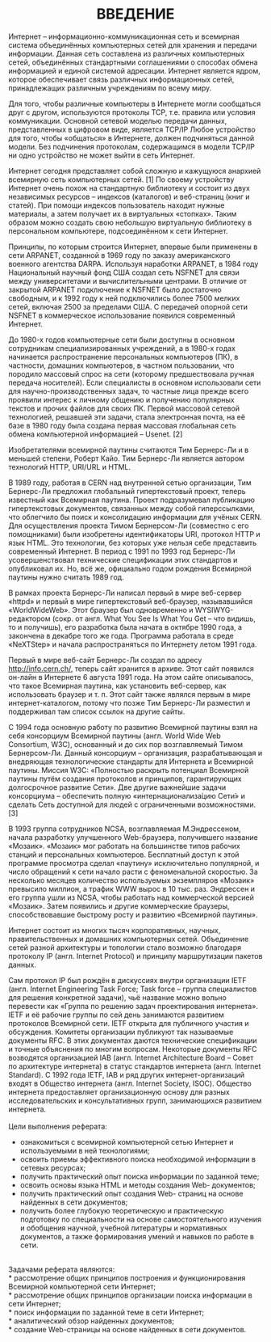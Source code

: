 <h1 align="center">ВВЕДЕНИЕ</h1>
Интернет – информационно-коммуникационная сеть и всемирная система объединённых компьютерных сетей для хранения и передачи информации. Данная сеть составлена из различных компьютерных сетей, объединённых стандартными соглашениями о способах обмена информацией и единой системой адресации. Интернет является ядром, которое обеспечивает связь различных информационных сетей, принадлежащих различным учреждениям по всему миру. <br>

Для того, чтобы различные компьютеры в Интернете могли сообщаться друг с другом, используются протоколы TCP, т.е. правила или условия коммуникации. Основной сетевой моделью передачи данных, представленных в цифровом виде, является TCP/IP Любое устройство для того, чтобы «общаться» в Интернете, должен подчиняться данной модели. Без подчинения протоколам, содержащимся в модели TCP/IP ни одно устройство не может выйти в сеть Интернет.<br>

Интернет сегодня представляет собой сложную и кажущуюся анархией всемирную сеть компьютерных сетей. [1] По своему устройству Интернет очень похож на стандартную библиотеку и состоит из двух независимых ресурсов – индексов (каталогов) и веб-страниц (книг и статей). При помощи индексов пользователь находит нужные материалы, а затем получает их в виртуальных «стопках». Таким образом можно создать свою небольшую виртуальную библиотеку в персональном компьютере, подсоединённом к сети Интернет.<br>

Принципы, по которым строится Интернет, впервые были применены в сети ARPANET, созданной в 1969 году по заказу американского военного агентства DARPA. Используя наработки ARPANET, в 1984 году Национальный научный фонд США создал сеть NSFNET для связи между университетами и вычислительными центрами. В отличие от закрытой ARPANET подключение к NSFNET было достаточно свободным, и к 1992 году к ней подключились более 7500 мелких сетей, включая 2500 за пределами США. С передачей опорной сети NSFNET в коммерческое использование появился современный Интернет.<br>

До 1980-х годов компьютерные сети были доступны в основном сотрудникам специализированных учреждений, а в 1980-х годах начинается распространение персональных компьютеров (ПК), в частности, домашних компьютеров, в частном пользовании, что породило массовый спрос на сети (которому предшествовала ручная передача носителей). Если специалисты в основном использовали сети для научно-производственных задач, то частные лица прежде всего проявили интерес к личному общению и получению популярных текстов и прочих файлов для своих ПК. Первой массовой сетевой технологией, решавшей эти задачи, стала электронная почта, на её базе в 1980 году была создана первая массовая глобальная сеть обмена компьютерной информацией – Usenet. [2]<br>

Изобретателями всемирной паутины считаются Тим Бернерс-Ли и в меньшей степени, Роберт Кайо. Тим Бернерс-Ли является автором технологий HTTP, URI/URL и HTML.<br>

В 1989 году, работая в CERN над внутренней сетью организации, Тим Бернерс-Ли предложил глобальный гипертекстовый проект, теперь известный как Всемирная паутина. Проект подразумевал публикацию гипертекстовых документов, связанных между собой гиперссылками, что облегчило бы поиск и консолидацию информации для учёных CERN. Для осуществления проекта Тимом Бернерсом-Ли (совместно с его помощниками) были изобретены идентификаторы URI, протокол HTTP и язык HTML. Это технологии, без которых уже нельзя себе представить современный Интернет. В период с 1991 по 1993 год Бернерс-Ли усовершенствовал технические спецификации этих стандартов и опубликовал их. Но, всё же, официально годом рождения Всемирной паутины нужно считать 1989 год.<br>

В рамках проекта Бернерс-Ли написал первый в мире веб-сервер «httpd» и первый в мире гипертекстовый веб-браузер, называвшийся «WorldWideWeb». Этот браузер был одновременно и WYSIWYG-редактором (сокр. от англ. What You See Is What You Get – что видишь, то и получишь), его разработка была начата в октябре 1990 года, а закончена в декабре того же года. Программа работала в среде «NeXTStep» и начала распространяться по Интернету летом 1991 года.<br>

Первый в мире веб-сайт Бернерс-Ли создал по адресу http://info.cern.ch/, теперь сайт хранится в архиве. Этот сайт появился он-лайн в Интернете 6 августа 1991 года. На этом сайте описывалось, что такое Всемирная паутина, как установить веб-сервер, как использовать браузер и т. п. Этот сайт также являлся первым в мире интернет-каталогом, потому что позже Тим Бернерс-Ли разместил и поддерживал там список ссылок на другие сайты.<br>

С 1994 года основную работу по развитию Всемирной паутины взял на себя консорциум Всемирной паутины (англ. World Wide Web Consortium, W3C), основанный и до сих пор возглавляемый Тимом Бернерсом-Ли. Данный консорциум – организация, разрабатывающая и внедряющая технологические стандарты для Интернета и Всемирной паутины. Миссия W3C: «Полностью раскрыть потенциал Всемирной паутины путём создания протоколов и принципов, гарантирующих долгосрочное развитие Сети». Две другие важнейшие задачи консорциума – обеспечить полную «интернационализа́цию Сети́» и сделать Сеть доступной для людей с ограниченными возможностями.[3]<br>

В 1993 группа сотрудников NCSA, возглавляемая М.Эндрессеном, начала разработку улучшенного Web-браузера, получившего название «Мозаик». «Мозаик» мог работать на большинстве типов рабочих станций и персональных компьютеров. Бесплатный доступ к этой программе просмотра сделал «паутину» исключительно популярной, и число обращений к сети начало расти с феноменальной скоростью. За несколько месяцев количество используемых экземпляров «Мозаик» превысило миллион, а трафик WWW вырос в 10 тыс. раз. Эндрессен и его группа ушли из NCSA, чтобы работать над коммерческой версией «Мозаик». Затем появились и другие коммерческие браузеры, способствовавшие быстрому росту и развитию «Всемирной паутины».<br>

Интернет состоит из многих тысяч корпоративных, научных, правительственных и домашних компьютерных сетей. Объединение сетей разной архитектуры и топологии стало возможно благодаря протоколу IP (англ. Internet Protocol) и принципу маршрутизации пакетов данных.<br>

Сам протокол IP был рождён в дискуссиях внутри организации IETF (англ. Internet Engineering Task Force; Task force – группа специалистов для решения конкретной задачи), чьё название можно вольно перевести как «Группа по решению задач проектирования интернета». IETF и её рабочие группы по сей день занимаются развитием протоколов Всемирной сети. IETF открыта для публичного участия и обсуждения. Комитеты организации публикуют так называемые документы RFC. В этих документах даются технические спецификации и точные объяснения по многим вопросам. Некоторые документы RFC возводятся организацией IAB (англ. Internet Architecture Board – Совет по архитектуре интернета) в статус стандартов интернета (англ. Internet Standard). С 1992 года IETF, IAB и ряд других интернет-организаций входят в Общество интернета (англ. Internet Society, ISOC). Общество интернета предоставляет организационную основу для разных исследовательских и консультативных групп, занимающихся развитием интернета.<br>
<br>
Цели выполнения реферата:<br>
* ознакомиться с всемирной компьютерной сетью Интернет и используемыми в ней технологиями;<br>
* освоить приемы эффективного поиска необходимой информации в сетевых ресурсах;<br>
* получить практический опыт поиска информации по заданной теме;<br>
* освоить основы языка HTML и методы создания Web- документов;<br>
* получить практический опыт создания Web- страниц на основе найденных в сети документов;<br>
* получить более глубокую теоретическую и практическую подготовку по специальности на основе самостоятельного изучения и обобщения научной, учебной литературы и нормативных документов, а также формирования умений и навыков по работе в сети.<br>
<br>
Задачами реферата являются:<br>
* рассмотрение общих принципов построения и функционирования Всемирной компьютерной сети Интернет;<br>
* рассмотрение общих принципов организации поиска информации в сети Интернет;<br>
* поиск информации по заданной теме в сети Интернет;<br>
* аналитический обзор найденных документов;<br>
* создание Web-страницы на основе найденных в сети документов.<br><br>

